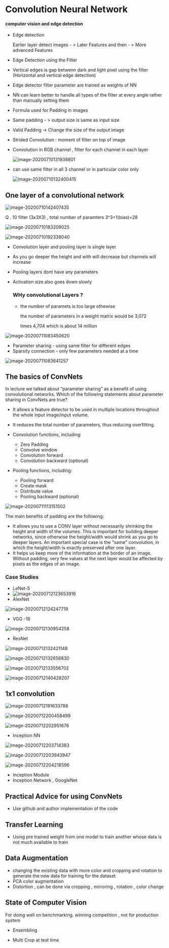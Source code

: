# Convolution Neural Network

#### computer vision and edge detection 

- Edge detection  

  Earlier layer detect images  - > Later Features and then -  > More advanced Features

- Edge Detection using the Filter

- Vertical edges is gap betwenn dark and light pixel  using the filter (Horizontal and vertical edge detection)

- Edge detector filter parameter are trained as weights of NN 

- NN can learn better to handle all types of the filter at every angle rather than manually setting them  

- Formula used for Padding  in images  

- Same padding -  > output size is same as input size 

- Valid Padding  -> Change the size of the output image 

- Strided Convolution : moment of filter on top of image

- Convolution in RGB channel   , filter for each channel in each layer  

  ![image-20200710131938801](image-20200710131938801.png)

- can use same filter in all 3 channel or in particular color only

  ![image-20200710132400415](image-20200710132400415.png)

## One layer of a convolutional network

![image-20200710142407435](image-20200710142407435.png)

Q . 10 filter (3x3X3)  , total number of paramters 3^3+1(bias)=28

 ![image-20200710183209025](image-20200710183209025.png)

![image-20200710192338040](image-20200710192338040.png)

- Convolution layer and pooling layer is single layer

- As you go deeper the height and with will decrease but channels will increase

- Pooling layers dont have any parameters

- Activation size also goes down slowly  

  ### WHy convolutional Layers  ?

  - the number of paramets is too large othewise 

    the number of parameters in a weight matrix would be 3,072 

    times 4,704 which is about 14 million

![image-20200711083450620](image-20200711083450620.png)

- Parameter sharing - using same filter for different edges 
- Sparsity connection - only few parameters needed at a time

![image-20200711083641257](image-20200711083641257.png)

## The basics of ConvNets

In lecture we talked about “parameter sharing” as a benefit of using convolutional networks. Which of the following statements about parameter sharing in ConvNets are true?

- It allows a feature detector to be used in multiple locations throughout the whole input image/input volume.
- It reduces the total number of parameters, thus reducing overfitting.

- Convolution functions, including:
  - Zero Padding
  - Convolve window
  - Convolution forward
  - Convolution backward (optional)
- Pooling functions, including:
  - Pooling forward
  - Create mask
  - Distribute value
  - Pooling backward (optional)

![image-20200711113151502](image-20200711113151502.png)

The main benefits of padding are the following:

- It allows you to use a CONV layer without necessarily shrinking the height and width of the volumes. This is important for building deeper networks, since otherwise the height/width would shrink as you go to deeper layers. An important special case is the "same" convolution, in which the height/width is exactly preserved after one layer.
- It helps us keep more of the information at the border of an image. Without padding, very few values at the next layer would be affected by pixels as the edges of an image.



### Case Studies

- LeNet-5
- ![image-20200712123653916](image-20200712123653916.png)
- AlexNet

 ![image-20200712124247719](image-20200712124247719.png) 

- VGG -16 

![image-20200712130954258](image-20200712130954258.png)

- ResNet

![image-20200712132421148](image-20200712132421148.png)

![image-20200712132656830](image-20200712132656830.png)

![image-20200712133556702](image-20200712133556702.png)

![image-20200712140428207](image-20200712140428207.png)

## 1x1 convolution

![image-20200712191633788](image-20200712191633788.png)

 

![image-20200712200458499](image-20200712200458499.png)



![image-20200712202951676](image-20200712202951676.png)

- Inception NN

![image-20200712203714383](image-20200712203714383.png)

![image-20200712203943947](image-20200712203943947.png)

![image-20200712204218596](image-20200712204218596.png)

- Inception Module
- Inception Network , GoogleNet



## Practical Advice for using ConvNets

- Use github and author  implementation of the code  

## Transfer Learning  

- Using pre trained weight from one model to train another whose data is not much available to train 

  

## Data Augmentation 

- changing the existing data with more color and cropping and rotation to generate the new data  for training  for the dataset
- PCA color augmentation 
- Distortion , can be done via cropping  , mirroring  , rotation  , color  change  



## State of Computer Vision 

For doing well on benchmarking. winning competition , not for production system

- Ensembling 

- Multi Crop at test time 

  







